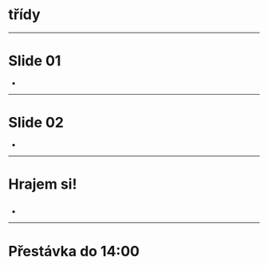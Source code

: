 <!-- .slide: data-state="c-slide-inter" -->

# třídy

---

# Slide 01

>>>
*

---

# Slide 02

>>>
*

---

<!-- .slide: data-state="c-slide-task" -->

# Hrajem si!

##

>>>
*

---

<!-- .slide: data-state="c-slide-break" -->

# Přestávka do 14:00
